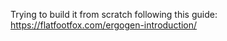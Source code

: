 Trying to build it from scratch following this guide: https://flatfootfox.com/ergogen-introduction/
